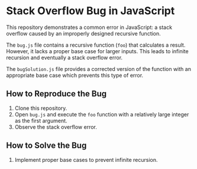 # Stack Overflow Bug in JavaScript

This repository demonstrates a common error in JavaScript: a stack overflow caused by an improperly designed recursive function.

The `bug.js` file contains a recursive function (`foo`) that calculates a result. However, it lacks a proper base case for larger inputs. This leads to infinite recursion and eventually a stack overflow error.

The `bugSolution.js` file provides a corrected version of the function with an appropriate base case which prevents this type of error.

## How to Reproduce the Bug

1. Clone this repository.
2. Open `bug.js` and execute the `foo` function with a relatively large integer as the first argument.
3. Observe the stack overflow error.

## How to Solve the Bug

1. Implement proper base cases to prevent infinite recursion.